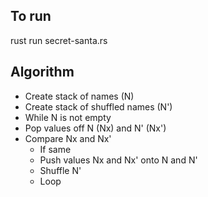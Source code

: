 To run
---

rust run secret-santa.rs

Algorithm
---

* Create stack of names (N)
* Create stack of shuffled names (N')
* While N is not empty
 * Pop values off N (Nx) and N' (Nx')
 * Compare Nx and Nx'
   * If same
    * Push values Nx and Nx' onto N and N'
    * Shuffle N'
    * Loop 
